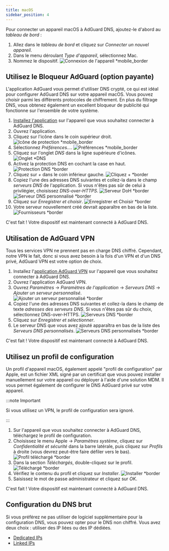 ```yaml
---
title: macOS
sidebar_position: 4
---
```


Pour connecter un appareil macOS à AdGuard DNS, ajoutez-le d'abord au _tableau de bord_ :

1. Allez dans le _tableau de bord_ et cliquez sur _Connecter un nouvel appareil_.
2. Dans le menu déroulant _Type d'appareil_, sélectionnez Mac.
3. Nommez le dispositif.
   ![Connexion de l'appareil \*mobile\_border](https://cdn.adtidy.org/content/kb/dns/private/new_dns/connect/mac_ab/choose_mac.png)

## Utilisez le Bloqueur AdGuard (option payante)

L'application AdGuard vous permet d'utiliser DNS crypté, ce qui est idéal pour configurer AdGuard DNS sur votre appareil macOS. Vous pouvez choisir parmi les différents protocoles de chiffrement. En plus du filtrage DNS, vous obtenez également un excellent bloqueur de publicité qui fonctionne sur l'ensemble de votre système.

1. [Installez l'application](https://adguard.com/adguard-mac/overview.html) sur l'appareil que vous souhaitez connecter à AdGuard DNS.
2. Ouvrez l'application.
3. Cliquez sur l'icône dans le coin supérieur droit.
   ![Icône de protection \*mobile\_border](https://cdn.adtidy.org/content/kb/dns/private/new_dns/connect/mac_ab/mac_step3.png)
4. Sélectionnez _Préférences..._.
   ![Préférences \*mobile\_border](https://cdn.adtidy.org/content/kb/dns/private/new_dns/connect/mac_ab/mac_step4.png)
5. Cliquez sur l'onglet _DNS_ dans la ligne supérieure d'icônes.
   ![Onglet \*DNS](https://cdn.adtidy.org/content/kb/dns/private/new_dns/connect/mac_ab/mac_step5.png)
6. Activez la protection DNS en cochant la case en haut.
   ![Protection DNS \*border](https://cdn.adtidy.org/content/kb/dns/private/new_dns/connect/mac_ab/mac_step6.png)
7. Cliquez sur _+_ dans le coin inférieur gauche.
   ![Cliquez + \*border](https://cdn.adtidy.org/content/kb/dns/private/new_dns/connect/mac_ab/mac_step7.png)
8. Copiez l'une des adresses DNS suivantes et collez-la dans le champ _serveurs DNS_ de l'application. Si vous n'êtes pas sûr de celui à privilégier, choisissez _DNS-over-HTTPS_.
   ![Serveur DoH \*border](https://cdn.adtidy.org/content/kb/dns/private/new_dns/connect/mac_ab/mac_step8_1.png)
   ![Serveur DNS personnalisé \*border](https://cdn.adtidy.org/content/kb/dns/private/new_dns/connect/mac_ab/mac_step8_2.png)
9. Cliquez sur _Enregistrer et choisir_.
   ![Enregistrer et Choisir \*border](https://cdn.adtidy.org/content/kb/dns/private/new_dns/connect/mac_ab/mac_step9.png)
10. Votre serveur nouvellement créé devrait apparaître en bas de la liste.
    ![Fournisseurs \*border](https://cdn.adtidy.org/content/kb/dns/private/new_dns/connect/mac_ab/mac_step10.png)

C'est fait ! Votre dispositif est maintenant connecté à AdGuard DNS.

## Utilisation de AdGuard VPN

Tous les services VPN ne prennent pas en charge DNS chiffré. Cependant, notre VPN le fait, donc si vous avez besoin à la fois d'un VPN et d'un DNS privé, AdGuard VPN est votre option de choix.

1. Installez l'[application AdGuard VPN](https://adguard-vpn.com/mac/overview.html) sur l'appareil que vous souhaitez connecter à AdGuard DNS.
2. Ouvrez l'application AdGuard VPN.
3. Ouvrez _Paramètres_ → _Paramètres de l'application_ → _Serveurs DNS_ → _Ajouter un serveur personnalisé_.
   ![Ajouter un serveur personnalisé \*border](https://cdn.adtidy.org/content/kb/dns/private/new_dns/connect/mac_vpn/mac_step3.png)
4. Copiez l'une des adresses DNS suivantes et collez-la dans le champ de texte _adresses des serveurs DNS_. Si vous n'êtes pas sûr du choix, sélectionnez DNS-over-HTTPS.
   ![Serveurs DNS \*border](https://cdn.adtidy.org/content/kb/dns/private/new_dns/connect/mac_vpn/mac_step4.png)
5. Cliquez sur _Enregistrer et sélectionner_.
6. Le serveur DNS que vous avez ajouté apparaîtra en bas de la liste des _Serveurs DNS personnalisés_.
   ![Serveurs DNS personnalisés \*border](https://cdn.adtidy.org/content/kb/dns/private/new_dns/connect/mac_vpn/mac_step6.png)

C'est fait ! Votre dispositif est maintenant connecté à AdGuard DNS.

## Utilisez un profil de configuration

Un profil d'appareil macOS, également appelé "profil de configuration" par Apple, est un fichier XML signé par un certificat que vous pouvez installer manuellement sur votre appareil ou déployer à l'aide d'une solution MDM. Il vous permet également de configurer le DNS AdGuard privé sur votre appareil.

:::note Important

Si vous utilisez un VPN, le profil de configuration sera ignoré.

:::

1. Sur l'appareil que vous souhaitez connecter à AdGuard DNS, téléchargez le profil de configuration.
2. Choisissez le menu Apple → _Paramètres système_, cliquez sur _Confidentialité et sécurité_ dans la barre latérale, puis cliquez sur _Profils_ à droite (vous devrez peut-être faire défiler vers le bas).
   ![Profil téléchargé \*border](https://cdn.adtidy.org/content/kb/dns/private/new_dns/connect/mac_profile/mac_step2.png)
3. Dans la section _Téléchargés_, double-cliquez sur le profil.
   ![Téléchargé \*border](https://cdn.adtidy.org/content/kb/dns/private/new_dns/connect/mac_profile/mac_step3.png)
4. Vérifiez le contenu du profil et cliquez sur _Installer_.
   ![Installer \*border](https://cdn.adtidy.org/content/kb/dns/private/new_dns/connect/mac_profile/mac_step4.png)
5. Saisissez le mot de passe administrateur et cliquez sur _OK_.

C'est fait ! Votre dispositif est maintenant connecté à AdGuard DNS.

## Configuration du DNS brut

Si vous préférez ne pas utiliser de logiciel supplémentaire pour la configuration DNS, vous pouvez opter pour le DNS non chiffré. Vous avez deux choix : utiliser des IP liées ou des IP dédiées.

- [Dedicated IPs](/private-dns/connect-devices/other-options/dedicated-ip.md)
- [Linked IPs](/private-dns/connect-devices/other-options/linked-ip.md)
